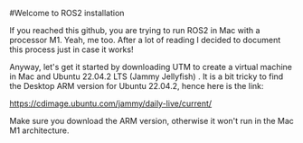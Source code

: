 #Welcome to ROS2 installation

If you reached this github, you are trying to run ROS2 in Mac with a processor M1. Yeah, me too.
After a lot of reading I decided to document this process just in case it works!

Anyway, let's get it started by downloading UTM to create a virtual machine in Mac and Ubuntu 22.04.2 LTS (Jammy Jellyfish) .
It is a bit tricky to find the Desktop ARM version for Ubuntu 22.04.2, hence here is the link:

https://cdimage.ubuntu.com/jammy/daily-live/current/

Make sure you download the ARM version, otherwise it won't run in the Mac M1 architecture.

